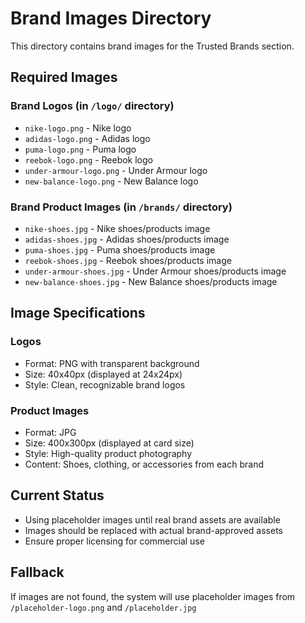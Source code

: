 # Brand Images Directory

This directory contains brand images for the Trusted Brands section.

## Required Images

### Brand Logos (in `/logo/` directory)
- `nike-logo.png` - Nike logo
- `adidas-logo.png` - Adidas logo  
- `puma-logo.png` - Puma logo
- `reebok-logo.png` - Reebok logo
- `under-armour-logo.png` - Under Armour logo
- `new-balance-logo.png` - New Balance logo

### Brand Product Images (in `/brands/` directory)
- `nike-shoes.jpg` - Nike shoes/products image
- `adidas-shoes.jpg` - Adidas shoes/products image
- `puma-shoes.jpg` - Puma shoes/products image
- `reebok-shoes.jpg` - Reebok shoes/products image
- `under-armour-shoes.jpg` - Under Armour shoes/products image
- `new-balance-shoes.jpg` - New Balance shoes/products image

## Image Specifications

### Logos
- Format: PNG with transparent background
- Size: 40x40px (displayed at 24x24px)
- Style: Clean, recognizable brand logos

### Product Images
- Format: JPG
- Size: 400x300px (displayed at card size)
- Style: High-quality product photography
- Content: Shoes, clothing, or accessories from each brand

## Current Status
- Using placeholder images until real brand assets are available
- Images should be replaced with actual brand-approved assets
- Ensure proper licensing for commercial use

## Fallback
If images are not found, the system will use placeholder images from `/placeholder-logo.png` and `/placeholder.jpg` 